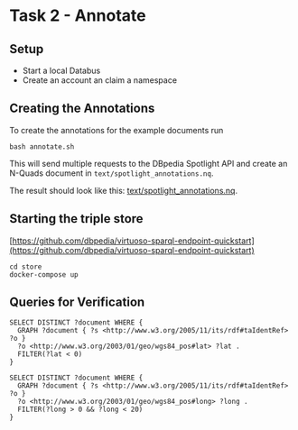 # Task 2 - Annotate

## Setup

* Start a local Databus
* Create an account an claim a namespace

## Creating the Annotations

To create the annotations for the example documents run 
```
bash annotate.sh
```

This will send multiple requests to the DBpedia Spotlight API and create an N-Quads document in `text/spotlight_annotations.nq`.

The result should look like this: [text/spotlight_annotations.nq](https://raw.githubusercontent.com/dbpedia/tutorials/master/cdw21/texts/spotlight_annotations.nq).

## Starting the triple store
[https://github.com/dbpedia/virtuoso-sparql-endpoint-quickstart](https://github.com/dbpedia/virtuoso-sparql-endpoint-quickstart)

```
cd store
docker-compose up
```

## Queries for Verification

```
SELECT DISTINCT ?document WHERE {
  GRAPH ?document { ?s <http://www.w3.org/2005/11/its/rdf#taIdentRef> ?o }
  ?o <http://www.w3.org/2003/01/geo/wgs84_pos#lat> ?lat .
  FILTER(?lat < 0)
}
```

```
SELECT DISTINCT ?document WHERE {
  GRAPH ?document { ?s <http://www.w3.org/2005/11/its/rdf#taIdentRef> ?o }
  ?o <http://www.w3.org/2003/01/geo/wgs84_pos#long> ?long .
  FILTER(?long > 0 && ?long < 20)
}
```

